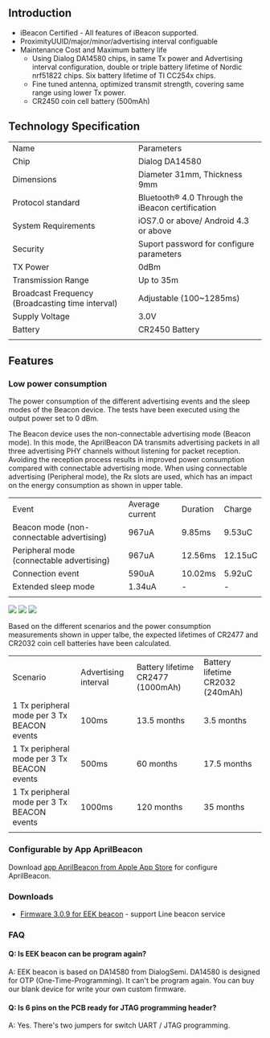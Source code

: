 ## Introduction

  - iBeacon Certified - All features of iBeacon supported.
  - ProximityUUID/major/minor/advertising interval configuable
  - Maintenance Cost and Maximum battery life
      - Using Dialog DA14580 chips, in same Tx power and Advertising
        interval configuration, double or triple battery lifetime of
        Nordic nrf51822 chips. Six battery lifetime of TI CC254x chips.
      - Fine tuned antenna, optimized transmit strength, covering same
        range using lower Tx power.
      - CR2450 coin cell battery
(500mAh)

## Technology Specification

|                                                  |                                                  |
| ------------------------------------------------ | ------------------------------------------------ |
| Name                                             | Parameters                                       |
| Chip                                             | Dialog DA14580                                   |
| Dimensions                                       | Diameter 31mm, Thickness 9mm                     |
| Protocol standard                                | Bluetooth® 4.0 Through the iBeacon certification |
| System Requirements                              | iOS7.0 or above/ Android 4.3 or above            |
| Security                                         | Suport password for configure parameters         |
| TX Power                                         | 0dBm                                             |
| Transmission Range                               | Up to 35m                                        |
| Broadcast Frequency (Broadcasting time interval) | Adjustable (100~1285ms)                          |
| Supply Voltage                                   | 3.0V                                             |
| Battery                                          | CR2450 Battery                                   |
|  |

## Features

### Low power consumption

The power consumption of the different advertising events and the sleep
modes of the Beacon device. The tests have been executed using the
output power set to 0 dBm.

The Beacon device uses the non-connectable advertising mode (Beacon
mode). In this mode, the AprilBeacon DA transmits advertising packets in
all three advertising PHY channels without listening for packet
reception. Avoiding the reception process results in improved power
consumption compared with connectable advertising mode. When using
connectable advertising (Peripheral mode), the Rx slots are used, which
has an impact on the energy consumption as shown in upper
table.

|                                           |                 |          |         |
| ----------------------------------------- | --------------- | -------- | ------- |
| Event                                     | Average current | Duration | Charge  |
| Beacon mode (non-connectable advertising) | 967uA           | 9.85ms   | 9.53uC  |
| Peripheral mode (connectable advertising) | 967uA           | 12.56ms  | 12.15uC |
| Connection event                          | 590uA           | 10.02ms  | 5.92uC  |
| Extended sleep mode                       | 1.34uA          | \-       | \-      |
|  |

<img src="http://i1.aprbrother.com/da_power_1.png-640.jpg">

<img src="http://i1.aprbrother.com/da_power_2.png-640.jpg">

<img src="http://i1.aprbrother.com/da_power_3.png-640.jpg">

Based on the different scenarios and the power consumption measurements
shown in upper talbe, the expected lifetimes of CR2477 and CR2032 coin
cell batteries have been
calculated.

|                                             |                      |                                   |                                  |
| ------------------------------------------- | -------------------- | --------------------------------- | -------------------------------- |
| Scenario                                    | Advertising interval | Battery lifetime CR2477 (1000mAh) | Battery lifetime CR2032 (240mAh) |
| 1 Tx peripheral mode per 3 Tx BEACON events | 100ms                | 13.5 months                       | 3.5 months                       |
| 1 Tx peripheral mode per 3 Tx BEACON events | 500ms                | 60 months                         | 17.5 months                      |
| 1 Tx peripheral mode per 3 Tx BEACON events | 1000ms               | 120 months                        | 35 months                        |
|  |

### Configurable by App AprilBeacon

Download [app AprilBeacon from Apple App
Store](https://itunes.apple.com/app/aprilbeacon/id847517010?mt=8) for
configure AprilBeacon.

### Downloads

  - [Firmware 3.0.9 for EEK
    beacon](http://i1.aprbrother.com/eek_fw_2.img) -
    support Line beacon service

### FAQ

#### Q: Is EEK beacon can be program again?

A: EEK beacon is based on DA14580 from DialogSemi. DA14580 is designed
for OTP (One-Time-Programming). It can't be program again. You can buy
our blank device for write your own custom firmware.

#### Q: Is 6 pins on the PCB ready for JTAG programming header?

A: Yes. There's two jumpers for switch UART / JTAG programming.